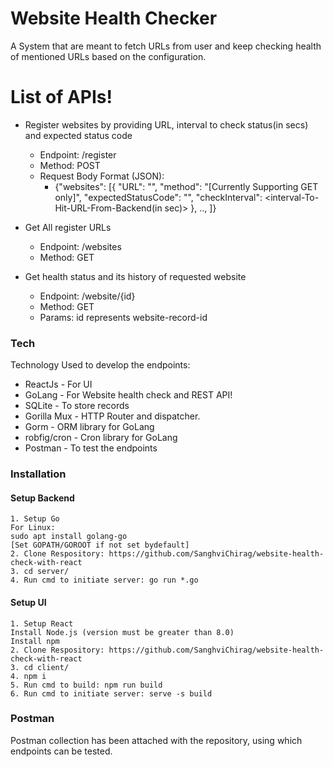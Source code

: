 # Website Health Checker

A System that are meant to fetch URLs from user and keep checking health of mentioned URLs based on the configuration.

# List of APIs!
  - Register websites by providing URL, interval to check status(in secs) and expected status code
    - Endpoint: /register
    - Method: POST
    - Request Body Format (JSON):
        - {"websites": [{
            "URL": "<url>", 
            "method": "<http Req Method>[Currently Supporting GET only]",
            "expectedStatusCode": "<http-status-code>",
            "checkInterval": <interval-To-Hit-URL-From-Backend(in sec)>
            }, .., ]}   

  - Get All register URLs
    - Endpoint: /websites
    - Method: GET

  - Get health status and its history of requested website
    - Endpoint: /website/{id}
    - Method: GET
    - Params: 
        id represents website-record-id

### Tech

Technology Used to develop the endpoints:
* ReactJs - For UI
* GoLang - For Website health check and REST API!
* SQLite - To store records
* Gorilla Mux - HTTP Router and dispatcher.
* Gorm - ORM library for GoLang
* robfig/cron - Cron library for GoLang
* Postman - To test the endpoints

### Installation

#### Setup Backend
```
1. Setup Go
For Linux: 
sudo apt install golang-go
[Set GOPATH/GOROOT if not set bydefault]
2. Clone Respository: https://github.com/SanghviChirag/website-health-check-with-react
3. cd server/
4. Run cmd to initiate server: go run *.go 
```
#### Setup UI
```
1. Setup React
Install Node.js (version must be greater than 8.0)
Install npm
2. Clone Respository: https://github.com/SanghviChirag/website-health-check-with-react
3. cd client/
4. npm i
5. Run cmd to build: npm run build
6. Run cmd to initiate server: serve -s build
```

### Postman
Postman collection has been attached with the repository, using which endpoints can be tested.

